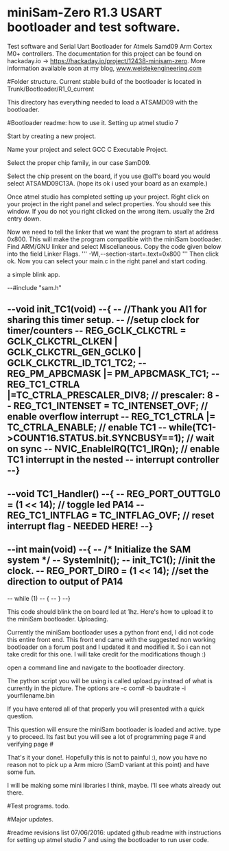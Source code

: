 # miniSam-Zero R1.3 USART bootloader and test software.

Test software and Serial Uart Bootloader for Atmels Samd09 Arm Cortex M0+ controllers. The documentation for this project can be found on hackaday.io -> https://hackaday.io/project/12438-minisam-zero. More information available soon at my blog, www.weistekengineering.com

#Folder structure.
Current stable build of the bootloader is located in
Trunk/Bootloader/R1_0_current

This directory has everything needed to load a ATSAMD09 with the bootloader. 

#Bootloader readme: how to use it.
Setting up atmel studio 7

Start by creating a new project.

Name your project and select GCC C Executable Project.

Select the proper chip family, in our case SamD09.

Select the chip present on the board, if you use @al1's board you would select ATSAMD09C13A. (hope its ok i used your board as an example.)

Once atmel studio has completed setting up your project. Right click on your project in the right panel and select properties. You should see this window. If you do not you right clicked on the wrong item. usually the 2rd entry down.

Now we need to tell the linker that we want the program to start at address 0x800. This will make the program compatible with the miniSam bootloader. Find ARM/GNU linker and select Miscellaneous. Copy the code given below into the field Linker Flags.
'''
 -Wl,--section-start=.text=0x800
'''
Then click ok. Now you can select your main.c in the right panel and start coding.

a simple blink app.


--#include "sam.h"

--void init_TC1(void)
--{
--	//Thank you Al1 for sharing this timer setup.
--	//setup clock for timer/counters
--	REG_GCLK_CLKCTRL = GCLK_CLKCTRL_CLKEN | GCLK_CLKCTRL_GEN_GCLK0 | GCLK_CLKCTRL_ID_TC1_TC2;
--	REG_PM_APBCMASK |= PM_APBCMASK_TC1;
--	REG_TC1_CTRLA |=TC_CTRLA_PRESCALER_DIV8;			// prescaler: 8
--	REG_TC1_INTENSET = TC_INTENSET_OVF;					// enable overflow interrupt
--	REG_TC1_CTRLA |= TC_CTRLA_ENABLE;					// enable TC1
--	while(TC1->COUNT16.STATUS.bit.SYNCBUSY==1);			// wait on sync
--	NVIC_EnableIRQ(TC1_IRQn);							// enable TC1 interrupt in the nested         --      interrupt controller
--}
--
--void TC1_Handler()
--{
--	REG_PORT_OUTTGL0 = (1 << 14);						// toggle led PA14
--	REG_TC1_INTFLAG = TC_INTFLAG_OVF;					// reset interrupt flag - NEEDED HERE!
--}
--
--int main(void)
--{
--    /* Initialize the SAM system */
--    SystemInit();
--	init_TC1();											//init the clock.
--	REG_PORT_DIR0 = (1 << 14);							//set the direction to output of PA14
--	
--    while (1) 
--    {
--    }
--}

This code should blink the on board led at 1hz. Here's how to upload it to the miniSam bootloader.
Uploading.

Currently the miniSam bootloader uses a python front end, I did not code this entire front end. This front end came with the suggested non working bootloader on a forum post and I updated it and modified it. So i can not take credit for this one. I will take credit for the modifications though :)

open a command line and navigate to the bootloader directory.

The python script you will be using is called upload.py instead of what is currently in the picture. The options are -c com# -b baudrate -i yourfilename.bin

If you have entered all of that properly you will presented with a quick question.

This question will ensure the miniSam bootloader is loaded and active. type y to proceed. Its fast but you will see a lot of programming page # and verifying page #

That's it your done!. Hopefully this is not to painful :), now you have no reason not to pick up a Arm micro (SamD variant at this point) and have some fun.

I will be making some mini libraries I think, maybe. I'll see whats already out there.

#Test programs.
todo.

#Major updates.

#readme revisions list
07/06/2016: updated github readme with instructions for setting up atmel studio 7 and using the bootloader to run user code.

